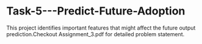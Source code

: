 # Task-5---Predict-Future-Adoption
This project identifies important features that might affect the future output prediction.Checkout Assignment_3.pdf for detailed problem statement.
